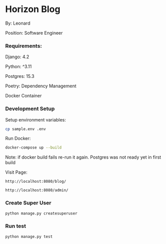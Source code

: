 # Horizon Blog

By: Leonard

Position: Software Engineer

### Requirements:

Django: 4.2

Python: ^3.11

Postgres: 15.3

Poetry: Dependency Management

Docker Container

### Development Setup

Setup environment variables:

```bash
cp sample.env .env
```

Run Docker:

```bash
docker-compose up --build
```

Note: if docker build fails re-run it again. Postgres was not ready yet in first build

Visit Page:

`http://localhost:8080/blog/`

`http://localhost:8080/admin/`

### Create Super User

```bash
python manage.py createsuperuser
```

### Run test

```bash
python manage.py test
```